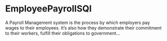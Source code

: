 # EmployeePayrollSQl

A Payroll Management system is the process by which employers pay wages to their employees. It’s also how they demonstrate their commitment to their workers, fulfill their obligations to government…
